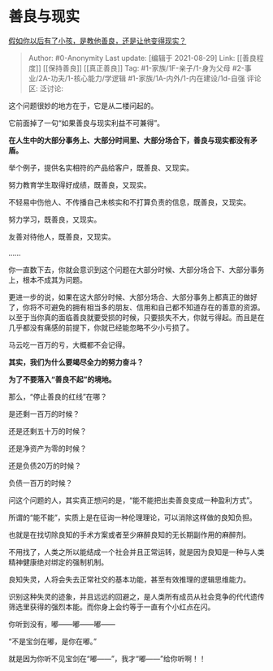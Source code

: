 # 善良与现实
[假如你以后有了小孩，是教他善良，还是让他变得现实？](https://www.zhihu.com/question/368072674/answer/1004368777)

> Author: #0-Anonymity
> Last update: [编辑于 2021-08-29]
> Link: [[善良程度]] [[保持善良]] [[真正善良]]
> Tag: #1-家族/1F-亲子/1-身为父母 #2-事业/2A-功夫/1-核心能力/学逻辑 #1-家族/1A-内外/1-内在建设/1d-自强
> 评论区:
> 泛讨论:

这个问题很妙的地方在于，它是从二楼问起的。

它前面掉了一句“如果善良与现实利益不可兼得”。

**在人生中的大部分事务上、大部分时间里、大部分场合下，善良与现实都没有矛盾。**

举个例子，提供名实相符的产品给客户，既善良、又现实。

努力教育学生取得好成绩，既善良，又现实。

不轻易中伤他人、不传播自己未核实和不打算负责的信息，既善良，又现实。

努力学习，既善良，又现实。

友善对待他人，既善良，又现实。

……

你一直数下去，你就会意识到这个问题在大部分时候、大部分场合下、大部分事务上，根本不成其为问题。

更进一步的说，如果在这大部分时候、大部分场合、大部分事务上都真正的做好了，你将不可避免的拥有相当多的朋友、信用和自己都不知道存在的善意的资源。以至于当你真的面临善良就要受损的时候，只要损失不大，你就亏得起。而且是在几乎都没有痛感的前提下，你就已经能忽略不少小亏损了。

马云吃一百万的亏，大概都不会记得。

**其实，我们为什么要竭尽全力的努力奋斗？**

**为了不要落入“善良不起”的境地。**

那么，“停止善良的红线”在哪？

是还剩一百万的时候？

还是还剩五十万的时候？

还是净资产为零的时候？

还是负债20万的时候？

负债一百万的时候？

问这个问题的人，其实真正想问的是，“能不能把出卖善良变成一种盈利方式”。

所谓的“能不能”，实质上是在征询一种伦理理论，可以消除这样做的良知负担。

也就是在找切除良知的手术方案或者至少麻醉良知的无长期副作用的麻醉剂。

不用找了，人类之所以能结成一个社会并且正常运转，就是因为良知是一种与人类精神健康绝对绑定的强制机制。

良知失灵，人将会失去正常社交的基本功能，甚至有效推理的逻辑思维能力。

识别这种失灵的迹象，并且远远的回避之，是人类所有成员从社会竞争的代代遗传筛选里获得的强烈本能。而你身上会约等于一直有个小红点在闪。

你听到没有，嘟——嘟——嘟——

“不是宝剑在嘟，是你在嘟。”

就是因为你听不见宝剑在“嘟——”，我才“嘟——”给你听啊！！
